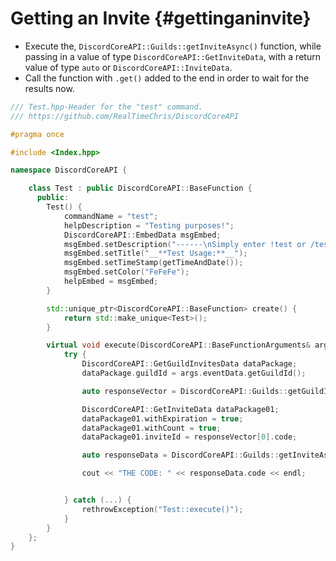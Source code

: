 Getting an Invite {#gettinganinvite}
============
- Execute the, `DiscordCoreAPI::Guilds::getInviteAsync()` function, while passing in a value of type `DiscordCoreAPI::GetInviteData`, with a return value of type `auto` or `DiscordCoreAPI::InviteData`.
- Call the function with `.get()` added to the end in order to wait for the results now.

```cpp
/// Test.hpp-Header for the "test" command.
/// https://github.com/RealTimeChris/DiscordCoreAPI

#pragma once

#include <Index.hpp>

namespace DiscordCoreAPI {

	class Test : public DiscordCoreAPI::BaseFunction {
	  public:
		Test() {
			commandName = "test";
			helpDescription = "Testing purposes!";
			DiscordCoreAPI::EmbedData msgEmbed;
			msgEmbed.setDescription("------\nSimply enter !test or /test!\n------");
			msgEmbed.setTitle("__**Test Usage:**__");
			msgEmbed.setTimeStamp(getTimeAndDate());
			msgEmbed.setColor("FeFeFe");
			helpEmbed = msgEmbed;
		}

		std::unique_ptr<DiscordCoreAPI::BaseFunction> create() {
			return std::make_unique<Test>();
		}

		virtual void execute(DiscordCoreAPI::BaseFunctionArguments& args) {
			try {
				DiscordCoreAPI::GetGuildInvitesData dataPackage;
				dataPackage.guildId = args.eventData.getGuildId();

				auto responseVector = DiscordCoreAPI::Guilds::getGuildInvitesAsync(dataPackage).get();

				DiscordCoreAPI::GetInviteData dataPackage01;
				dataPackage01.withExpiration = true;
				dataPackage01.withCount = true;
				dataPackage01.inviteId = responseVector[0].code;

				auto responseData = DiscordCoreAPI::Guilds::getInviteAsync(dataPackage01).get();

				cout << "THE CODE: " << responseData.code << endl;


			} catch (...) {
				rethrowException("Test::execute()");
			}
		}
	};
}
```
